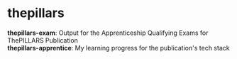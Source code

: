 # thepillars
**thepillars-exam**: Output for the Apprenticeship Qualifying Exams for ThePILLARS Publication <br/>
**thepillars-apprentice**: My learning progress for the publication's tech stack <br/>
